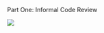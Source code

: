 Part One: Informal Code Review

[![](https://img.youtube.com/vi/M55oVXxbTD/0.jpg)](https://www.youtube.com/watch?v=M55oVXxbTD8&feature=youtu.be)
